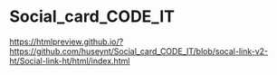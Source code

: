 # Social_card_CODE_IT
https://htmlpreview.github.io/?https://github.com/huseynt/Social_card_CODE_IT/blob/socal-link-v2-ht/Social-link-ht/html/index.html


